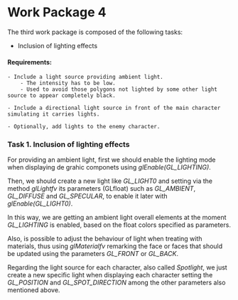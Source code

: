 # Work Package 4

The third work package is composed of the following tasks:

- Inclusion of lighting effects

#### Requirements:
    
    - Include a light source providing ambient light.
        - The intensity has to be low.
        - Used to avoid those polygons not lighted by some other light source to appear completely black.
    
    - Include a directional light source in front of the main character simulating it carries lights.

    - Optionally, add lights to the enemy character.

### Task 1. Inclusion of lighting effects

For providing an ambient light, first we should enable the lighting mode when displaying de grahic componets using *glEnable(GL_LIGHTING)*.

Then, we should create a new light like *GL_LIGHT0* and setting via the method *glLightfv* its parameters (GLfloat) such as *GL_AMBIENT*, *GL_DIFFUSE* and *GL_SPECULAR*, to enable it later with *glEnable(GL_LIGHT0)*.

In this way, we are getting an ambient light overall elements at the moment *GL_LIGHTING* is enabled, based on the float colors specified as parameters.

Also, is possible to adjust the behaviour of light when treating with materials, thus using *glMaterialfv* remarking the face or faces that should be updated using the parameters *GL_FRONT* or *GL_BACK*.

Regarding the light source for each character, also called *Spotlight*, we just create a new specific light when displaying each character setting the *GL_POSITION* and *GL_SPOT_DIRECTION* among the other parameters also mentioned above.